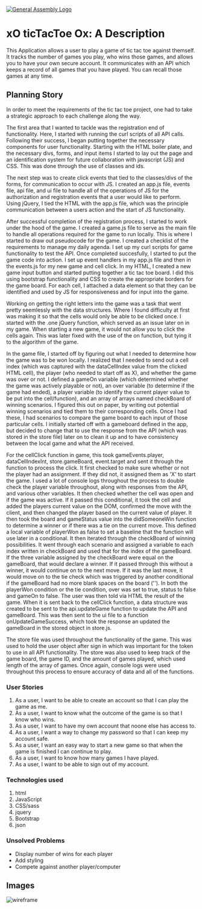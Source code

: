 [![General Assembly Logo](https://camo.githubusercontent.com/1a91b05b8f4d44b5bbfb83abac2b0996d8e26c92/687474703a2f2f692e696d6775722e636f6d2f6b6538555354712e706e67)](https://generalassemb.ly/education/web-development-immersive)

# xO ticTacToe Ox: A Description
This Application allows a user to play a game of tic tac toe against themself.  It tracks
the number of games you play, who wins those games, and allows you to have your own
secure account.  It communicates with an API which keeps a record of all games that you have played.
You can recall those games at any time.

## Planning Story
In order to meet the requirements of the tic tac toe project, one had to take a strategic approach to  each challenge along the way.

The first area that I wanted to tackle was the registration end of functionality.  Here, I started with running the curl scripts of all API calls.  Following their success, I began putting together the necessary components for user functionality.  Starting with the HTML boiler plate, and the necessary divs, forms, and input items I started to lay out the page and an identification system for future collaboration with javascript (JS) and CSS. This was done through the use of classes and ids.

The next step was to create click events that tied to the classes/divs of the forms, for communication to occur with JS.  I created an app.js file, events file, api file, and ui file to handle all of the operations of JS for the authorization and registration events that a user would like to perform.  Using jQuery, I tied the HTML with the app.js file, which was the principle communication between a users action and the start of JS functionality.

After successful completion of the registration process, I started to work under the hood of the game.  I created a game.js file to serve as the main file to handle all operations required for the game to run locally. This is where I started to draw out pseudocode for the game.  I created a checklist of the requirements to manage my daily agenda. I set up my curl scripts for game functionality to test the API.  Once completed succesfully, I started to put the game code into action. I set up event handlers in my app.js file and then in the events.js for my new game and cell click. In my HTML, I created a new game input button and started putting together a tic tac toe board.  I did this using bootstrap functionality and CSS to create the appropriate borders for the game board.  For each cell, I attached a data element so that they can be identified and used by JS for responsiveness and for input into the game.

Working on getting the right letters into the game was a task that went pretty seemlessly with the data structures.  Where I found difficulty at first was making it so that the cells would only be able to be clicked once.  I started with the .one jQuery function, which served as an issue later on in my game.  When starting a new game, it would not allow you to click the cells again.  This was later fixed with the use of the on function, but tying it to the algorithm of the game.

In the game file, I started off by figuring out what I needed to determine how the game was to be won locally.  I realized that I needed to send out a cell index (which was captured with the dataCellIndex value from the clicked HTML cell), the player (who needed to start off as X), and whether the game was over or not.  I defined a gameOn variable (which determined whether the game was actively playable or not), an over variable (to determine if the game had ended), a player variable (to identify the current player value to be put into the cell/function), and an array of arrays named checkBoard of winning scenarios.  I figured this out on paper, by writing out potential winning scenarios and tied them to their corresponding cells.  Once I had these, I had scenarios to compare the game board to each input of those particular cells.  I initially started off with a gameboard defined in the app, but decided to change that to use the response from the API (which was stored in the store file) later on to clean it up and to have consistency between the local game and what the API received.

For the cellClick function in game, this took gameEvents.player, dataCellIndexInt, store.gameBoard, event.target and sent it through the function to process the click.  It first checked to make sure whether or not the player had an assignment.  If they did not, it assigned them as 'X' to start the game.  I used a lot of console logs throughout the process to double check the player variable throughout, along with responses from the API, and various other variables.  It then checked whether the cell was open and if the game was active.  If it passed this conditional, it took the cell and added the players current value on the DOM, confirmed the move with the client, and then changed the player based on the current value of player.  It then took the board and gameStatus value into the didSomeoneWin function to determine a winner or if there was a tie on the current move.  This defined a local variable of playerWon as false to set a baseline that the function will use later in a conditional.  It then iterated through the checkBoard of winning possibilities.  It went through each scenario and assigned a variable to each index written in checkBoard and used that for the index of the gameBoard.  If the three variable assigned by the checkBoard were equal on the gameBoard, that would declare a winner.  If it passed through this without a winner, it would continue on to the next move.  If it was the last move, it would move on to the tie check which was triggered by another conditional if the gameBoard had no more blank spaces on the board ('').  In both the playerWon condition or the tie condition, over was set to true, status to false and gameOn to false.  The user was then told via HTML the result of the game.  When it is sent back to the cellClick function, a data structure was created to be sent to the api.updateGame function to update the API and gameBoard.  This was then sent to the ui file to a function onUpdateGameSuccess, which took the response an updated the gameBoard in the stored object in store.js.

The store file was used throughout the functionality of the game.  This was used to hold the user object after sign in which was important for the token to use in all API functionality.  The store was also used to keep track of the game board, the game ID, and the amount of games played, which used length of the array of games.  Once again, console logs were used throughout this process to ensure accuracy of data and all of the functions.


### User Stories
1. As a user, I want to be able to create an account so that I can play the game as me.
2. As a user, I want to know what the outcome of the game is so that I know who wins.
3. As a user, I want to have my own account that noone else has access to.
4. As a user, I want a way to change my password so that I can keep my account safe.
5. As a user, I want an easy way to start a new game so that when the game is finished I can continue to play.
6. As a user, I want to know how many games I have played.
7. As a user, I want to be able to sign out of my account.

### Technologies used
1. html
2. JavaScript
3. CSS/sass
4. jquery
5. Bootstrap
6. json

### Unsolved Problems
- Display number of wins for each player
- Add styling
- Compete against another player/computer

## Images
![wireframe](https://user-images.githubusercontent.com/53917811/91882915-aef4b400-ec51-11ea-879a-4cfbd3b5f3f3.jpeg)
